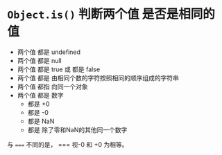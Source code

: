 `Object.is()` 判断两个值 是否是相同的值
=============

- 两个值 都是 undefined
- 两个值 都是 null
- 两个值 都是 true 或 都是 false
- 两个值 都是 由相同个数的字符按照相同的顺序组成的字符串
- 两个值 都指 向同一个对象
- 两个值 都是 数字 
  - 都是 +0
  - 都是 -0
  - 都是 NaN
  - 都是 除了零和NaN的其他同一个数字


与 `===` 不同的是， === 视-0 和 +0 为相等。